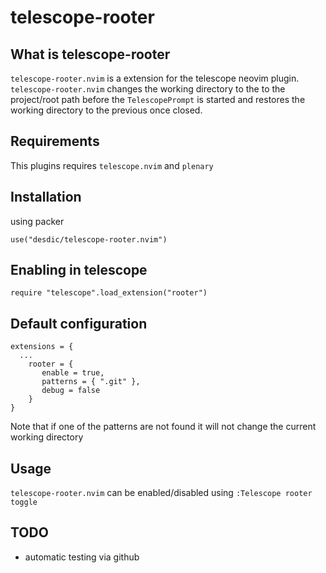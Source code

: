 # telescope-rooter

## What is telescope-rooter

`telescope-rooter.nvim` is a extension for the telescope neovim plugin. `telescope-rooter.nvim` changes the working directory to the to the project/root path before the `TelescopePrompt` is started and restores the working directory to the previous once closed.

## Requirements

This plugins requires `telescope.nvim` and `plenary`

## Installation

using packer

```
use("desdic/telescope-rooter.nvim")
```

## Enabling in telescope

```
require "telescope".load_extension("rooter")
```

## Default configuration

```
extensions = {
  ...
    rooter = { 
       enable = true,
       patterns = { ".git" },
       debug = false
    }
}
```

Note that if one of the patterns are not found it will not change the current working directory

## Usage

`telescope-rooter.nvim` can be enabled/disabled using `:Telescope rooter toggle`

## TODO

- automatic testing via github

